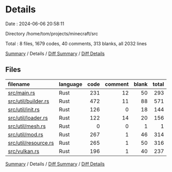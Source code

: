 # Details

Date : 2024-06-06 20:58:11

Directory /home/tom/projects/minecraft/src

Total : 8 files,  1679 codes, 40 comments, 313 blanks, all 2032 lines

[Summary](results.md) / Details / [Diff Summary](diff.md) / [Diff Details](diff-details.md)

## Files
| filename | language | code | comment | blank | total |
| :--- | :--- | ---: | ---: | ---: | ---: |
| [src/main.rs](/src/main.rs) | Rust | 231 | 12 | 50 | 293 |
| [src/util/builder.rs](/src/util/builder.rs) | Rust | 472 | 11 | 88 | 571 |
| [src/util/init.rs](/src/util/init.rs) | Rust | 126 | 0 | 18 | 144 |
| [src/util/loader.rs](/src/util/loader.rs) | Rust | 122 | 14 | 20 | 156 |
| [src/util/mesh.rs](/src/util/mesh.rs) | Rust | 0 | 0 | 1 | 1 |
| [src/util/mod.rs](/src/util/mod.rs) | Rust | 267 | 1 | 46 | 314 |
| [src/util/resource.rs](/src/util/resource.rs) | Rust | 265 | 1 | 50 | 316 |
| [src/vulkan.rs](/src/vulkan.rs) | Rust | 196 | 1 | 40 | 237 |

[Summary](results.md) / Details / [Diff Summary](diff.md) / [Diff Details](diff-details.md)